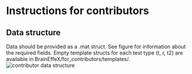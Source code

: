 # Instructions for contributors

## Data structure
Data should be provided as a .mat struct. See figure for information about the required fields. Empty template structs for each test type (t, r, t2) are available in BrainEffeX/for_contributors/templates/. 
![contributor data structure](https://github.com/user-attachments/assets/5657b384-42d9-4e0b-81ee-47aaf8665ce0)
